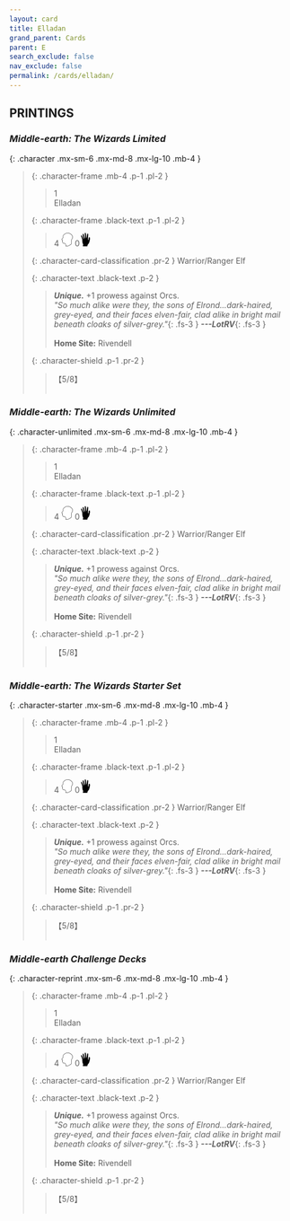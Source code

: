 ```yaml
---
layout: card
title: Elladan
grand_parent: Cards
parent: E
search_exclude: false
nav_exclude: false
permalink: /cards/elladan/
---
```


## PRINTINGS


### _Middle-earth: The Wizards Limited_

{: .character .mx-sm-6 .mx-md-8 .mx-lg-10 .mb-4 }
> {: .character-frame .mb-4 .p-1 .pl-2 }
> > <div class="card-mp">1</div>
> > <div class="character-card-name">Elladan</div>
>
> {: .character-frame .black-text .p-1 .pl-2 }
> > 4 ![](/assets/images/mind.svg) 0![](/assets/images/di.svg)
>
> {: .character-card-classification .pr-2 }
> Warrior/Ranger Elf
>
> {: .character-text .black-text .p-2 }
> > _**Unique.**_ +1 prowess against Orcs. <br>_"So much alike were they, the sons of Elrond...dark-haired, grey-eyed, and their faces elven-fair, clad alike in bright mail beneath cloaks of silver-grey."_{: .fs-3 } ***---&#65279;LotRV***{: .fs-3 }  <br><br>**Home Site:** Rivendell 
>
> {: .character-shield .p-1 .pr-2 }
> > <div class="card-shield">【5/8】</div>
> > <div class="card-corruption">&nbsp;</div>

### _Middle-earth: The Wizards Unlimited_

{: .character-unlimited .mx-sm-6 .mx-md-8 .mx-lg-10 .mb-4 }
> {: .character-frame .mb-4 .p-1 .pl-2 }
> > <div class="card-mp">1</div>
> > <div class="character-card-name">Elladan</div>
>
> {: .character-frame .black-text .p-1 .pl-2 }
> > 4 ![](/assets/images/mind.svg) 0![](/assets/images/di.svg)
>
> {: .character-card-classification .pr-2 }
> Warrior/Ranger Elf
>
> {: .character-text .black-text .p-2 }
> > _**Unique.**_ +1 prowess against Orcs. <br>_"So much alike were they, the sons of Elrond...dark-haired, grey-eyed, and their faces elven-fair, clad alike in bright mail beneath cloaks of silver-grey."_{: .fs-3 } ***---&#65279;LotRV***{: .fs-3 }  <br><br>**Home Site:** Rivendell 
>
> {: .character-shield .p-1 .pr-2 }
> > <div class="card-shield">【5/8】</div>
> > <div class="card-corruption">&nbsp;</div>

### _Middle-earth: The Wizards Starter Set_

{: .character-starter .mx-sm-6 .mx-md-8 .mx-lg-10 .mb-4 }
> {: .character-frame .mb-4 .p-1 .pl-2 }
> > <div class="card-mp">1</div>
> > <div class="character-card-name">Elladan</div>
>
> {: .character-frame .black-text .p-1 .pl-2 }
> > 4 ![](/assets/images/mind.svg) 0![](/assets/images/di.svg)
>
> {: .character-card-classification .pr-2 }
> Warrior/Ranger Elf
>
> {: .character-text .black-text .p-2 }
> > _**Unique.**_ +1 prowess against Orcs. <br>_"So much alike were they, the sons of Elrond...dark-haired, grey-eyed, and their faces elven-fair, clad alike in bright mail beneath cloaks of silver-grey."_{: .fs-3 } ***---&#65279;LotRV***{: .fs-3 }  <br><br>**Home Site:** Rivendell 
>
> {: .character-shield .p-1 .pr-2 }
> > <div class="card-shield">【5/8】</div>
> > <div class="card-corruption">&nbsp;</div>

### _Middle-earth Challenge Decks_

{: .character-reprint .mx-sm-6 .mx-md-8 .mx-lg-10 .mb-4 }
> {: .character-frame .mb-4 .p-1 .pl-2 }
> > <div class="card-mp">1</div>
> > <div class="character-card-name">Elladan</div>
>
> {: .character-frame .black-text .p-1 .pl-2 }
> > 4 ![](/assets/images/mind.svg) 0![](/assets/images/di.svg)
>
> {: .character-card-classification .pr-2 }
> Warrior/Ranger Elf
>
> {: .character-text .black-text .p-2 }
> > _**Unique.**_ +1 prowess against Orcs. <br>_"So much alike were they, the sons of Elrond...dark-haired, grey-eyed, and their faces elven-fair, clad alike in bright mail beneath cloaks of silver-grey."_{: .fs-3 } ***---&#65279;LotRV***{: .fs-3 }  <br><br>**Home Site:** Rivendell 
>
> {: .character-shield .p-1 .pr-2 }
> > <div class="card-shield">【5/8】</div>
> > <div class="card-corruption">&nbsp;</div>
